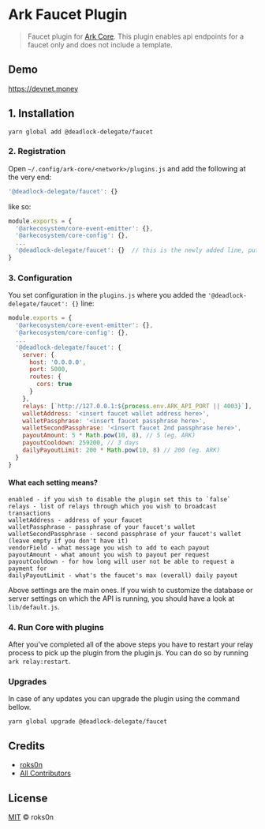 # Ark Faucet Plugin

> Faucet plugin for [Ark Core](https://github.com/ArkEcosystem/core). This plugin enables api endpoints for a faucet only and does not include a template.

## Demo

https://devnet.money

## 1. Installation

`yarn global add @deadlock-delegate/faucet`

### 2. Registration

Open `~/.config/ark-core/<network>/plugins.js` and add the following at the very end:

```js
'@deadlock-delegate/faucet': {}
```

like so:

```js
module.exports = {
  '@arkecosystem/core-event-emitter': {},
  '@arkecosystem/core-config': {},
  ...
  '@deadlock-delegate/faucet': {}  // this is the newly added line, put it at the very end
}
```

### 3. Configuration

You set configuration in the `plugins.js` where you added the `'@deadlock-delegate/faucet': {}` line:

```js
module.exports = {
  '@arkecosystem/core-event-emitter': {},
  '@arkecosystem/core-config': {},
  ...
  '@deadlock-delegate/faucet': {
    server: {
      host: '0.0.0.0',
      port: 5000,
      routes: {
        cors: true
      }
    },
    relays: [`http://127.0.0.1:${process.env.ARK_API_PORT || 4003}`],
    walletAddress: '<insert faucet wallet address here>',
    walletPassphrase: '<insert faucet passphrase here>',
    walletSecondPassphrase: '<insert faucet 2nd passphrase here>',
    payoutAmount: 5 * Math.pow(10, 8), // 5 (eg. ARK)
    payoutCooldown: 259200, // 3 days
    dailyPayoutLimit: 200 * Math.pow(10, 8) // 200 (eg. ARK)
  }
}
```

#### What each setting means?

```
enabled - if you wish to disable the plugin set this to `false`
relays - list of relays through which you wish to broadcast transactions
walletAddress - address of your faucet
walletPassphrase - passphrase of your faucet's wallet
walletSecondPassphrase - second passphrase of your faucet's wallet (leave empty if you don't have it)
vendorField - what message you wish to add to each payout
payoutAmount - what amount you wish to payout per request
payoutCooldown - for how long will user not be able to request a payment for
dailyPayoutLimit - what's the faucet's max (overall) daily payout
```

Above settings are the main ones. If you wish to customize the database or server settings on which
the API is running, you should have a look at `lib/default.js`.

### 4. Run Core with plugins

After you've completed all of the above steps you have to restart your relay process to pick up the plugin from the plugin.js. You can do so by running `ark relay:restart`.

### Upgrades

In case of any updates you can upgrade the plugin using the command bellow.

`yarn global upgrade @deadlock-delegate/faucet`

## Credits

- [roks0n](https://github.com/roks0n)
- [All Contributors](../../../../contributors)

## License

[MIT](LICENSE) © roks0n
